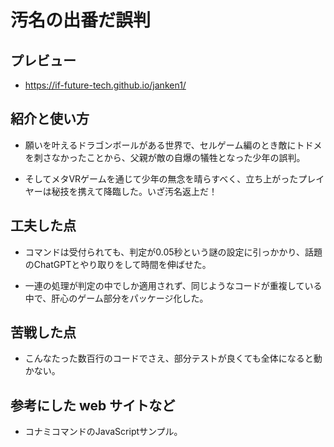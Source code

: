 # 汚名の出番だ誤判

## プレビュー

  - https://if-future-tech.github.io/janken1/

## 紹介と使い方

  - 願いを叶えるドラゴンボールがある世界で、セルゲーム編のとき敵にトドメを刺さなかったことから、父親が敵の自爆の犠牲となった少年の誤判。

  - そしてメタVRゲームを通じて少年の無念を晴らすべく、立ち上がったプレイヤーは秘技を携えて降臨した。いざ汚名返上だ！

## 工夫した点

  - コマンドは受付られても、判定が0.05秒という謎の設定に引っかかり、話題のChatGPTとやり取りをして時間を伸ばせた。
  
  - 一連の処理が判定の中でしか適用されず、同じようなコードが重複している中で、肝心のゲーム部分をパッケージ化した。

## 苦戦した点

  - こんなたった数百行のコードでさえ、部分テストが良くても全体になると動かない。

## 参考にした web サイトなど

  - コナミコマンドのJavaScriptサンプル。
